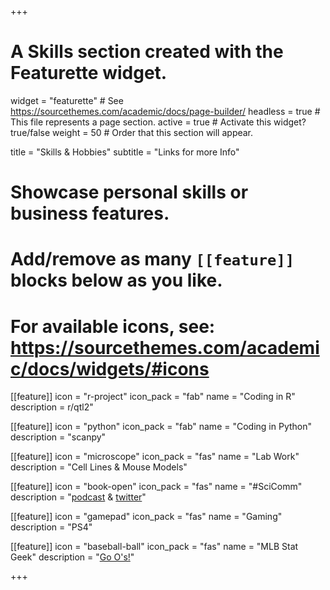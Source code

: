 +++
# A Skills section created with the Featurette widget.
widget = "featurette"  # See https://sourcethemes.com/academic/docs/page-builder/
headless = true  # This file represents a page section.
active = true  # Activate this widget? true/false
weight = 50  # Order that this section will appear.

title = "Skills & Hobbies"
subtitle = "Links for more Info"

# Showcase personal skills or business features.
#
# Add/remove as many `[[feature]]` blocks below as you like.
#
# For available icons, see: https://sourcethemes.com/academic/docs/widgets/#icons

[[feature]]
  icon = "r-project"
  icon_pack = "fab"
  name = "Coding in R"
  description = r/qtl2"

[[feature]]
  icon = "python"
  icon_pack = "fab"
  name = "Coding in Python"
  description = "scanpy"

[[feature]]
  icon = "microscope"
  icon_pack = "fas"
  name = "Lab Work"
  description = "Cell Lines & Mouse Models"  

[[feature]]
  icon = "book-open"
  icon_pack = "fas"
  name = "#SciComm"
  description = "[podcast](https://brainsetalius.wixsite.com/home) & [twitter](twitter.com/domjacri)"

[[feature]]
  icon = "gamepad"
  icon_pack = "fas"
  name = "Gaming"
  description = "PS4"

[[feature]]
  icon = "baseball-ball"
  icon_pack = "fas"
  name = "MLB Stat Geek"
  description = "[Go O's!](www.orioles.com)"

+++
